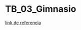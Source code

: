 # TB_03_Gimnasio

[link de referencia](https://github.com/TheBridge-FullStackDeveloper/html-pp-gimnasio)

